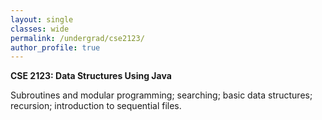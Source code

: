 ```yaml
---
layout: single
classes: wide
permalink: /undergrad/cse2123/
author_profile: true
---
```


**CSE 2123: Data Structures Using Java**

Subroutines and modular programming; searching; basic data structures; recursion; introduction to sequential files.
